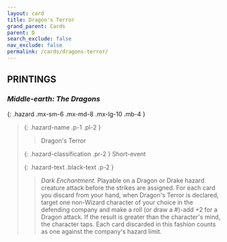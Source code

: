 ```yaml
---
layout: card
title: Dragon's Terror
grand_parent: Cards
parent: D
search_exclude: false
nav_exclude: false
permalink: /cards/dragons-terror/
---
```


## PRINTINGS


### _Middle-earth: The Dragons_

{: .hazard .mx-sm-6 .mx-md-8 .mx-lg-10 .mb-4 }
> {: .hazard-name .p-1 .pl-2 }
> > <div class="hazard-mp"></div>
> > <div class="card-name">Dragon's Terror</div>
>
> {: .hazard-classification .pr-2 }
> Short-event
>
> {: .hazard-text .black-text .p-2 }
> > _Dark Enchantment._ Playable on a Dragon or Drake hazard creature attack before the strikes are assigned. For each card you discard from your hand, when Dragon's Terror is declared, target one non-Wizard character of your choice in the defending company and make a roll (or draw a #)-add +2 for a Dragon attack. If the result is greater than the character's mind, the character taps. Each card discarded in this fashion counts as one against the company's hazard limit. 
>
